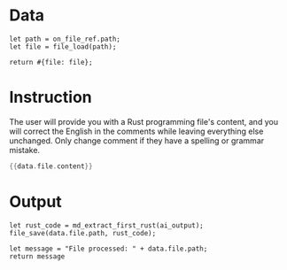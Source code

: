 # Data

```rhai
let path = on_file_ref.path;
let file = file_load(path);

return #{file: file};
```

# Instruction

The user will provide you with a Rust programming file's content, and you will correct the English in the comments while leaving everything else unchanged.
Only change comment if they have a spelling or grammar mistake.

```rust
{{data.file.content}}
```

# Output

```rhai
let rust_code = md_extract_first_rust(ai_output);
file_save(data.file.path, rust_code);

let message = "File processed: " + data.file.path;
return message
```